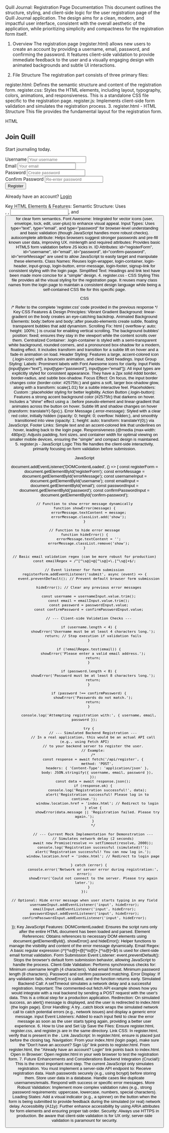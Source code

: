 Quill Journal: Registration Page Documentation
This document outlines the structure, styling, and client-side logic for the user registration page of the Quill Journal application. The design aims for a clean, modern, and impactful user interface, consistent with the overall aesthetic of the application, while prioritizing simplicity and compactness for the registration form itself.

1. Overview
The registration page (register.html) allows new users to create an account by providing a username, email, password, and confirming the password. It features client-side validation to provide immediate feedback to the user and a visually engaging design with animated backgrounds and subtle UI interactions.

2. File Structure
The registration part consists of three primary files:

register.html: Defines the semantic structure and content of the registration form.
register.css: Styles the HTML elements, including layout, typography, colors, animations, and responsiveness. This is a standalone CSS file specific to the registration page.
register.js: Implements client-side form validation and simulates the registration process.
3. register.html - HTML Structure
This file provides the fundamental layout for the registration form.

HTML

<!DOCTYPE html>
<html lang="en">
<head>
    <meta charset="UTF-8">
    <meta name="viewport" content="width=device-width, initial-scale=1.0">
    <title>Register for Quill Journal</title>
    <link href="https://fonts.googleapis.com/css2?family=Poppins:wght@300;400;600;700&display=swap" rel="stylesheet">
    <link rel="stylesheet" href="https://cdnjs.cloudflare.com/ajax/libs/font-awesome/6.0.0-beta3/css/all.min.css">
    <link rel="stylesheet" href="register.css">
</head>
<body>
    <div class="login-wrapper">
        <div class="login-container">
            <div class="login-header">
                <i class="fas fa-edit login-icon"></i> <h2>Join Quill</h2> <p>Start journaling today.</p> </div>
            <form id="registerForm" class="login-form">
                <div class="input-group">
                    <label for="username">
                        <i class="fas fa-user"></i> Username
                    </label>
                    <input type="text" id="username" name="username" placeholder="Your username" required minlength="4" autocomplete="username">
                </div>
                <div class="input-group">
                    <label for="email">
                        <i class="fas fa-envelope"></i> Email
                    </label>
                    <input type="email" id="email" name="email" placeholder="Your email" required autocomplete="email">
                </div>
                <div class="input-group">
                    <label for="password">
                        <i class="fas fa-lock"></i> Password
                    </label>
                    <input type="password" id="password" name="password" placeholder="Create password" required minlength="8" autocomplete="new-password">
                </div>
                <div class="input-group">
                    <label for="confirm-password">
                        <i class="fas fa-lock-open"></i> Confirm Password
                    </label>
                    <input type="password" id="confirm-password" name="confirm-password" placeholder="Re-enter password" required autocomplete="new-password">
                </div>
                <button type="submit" class="login-button">
                    Register <i class="fas fa-user-plus"></i> </button>
                <p class="error-message" id="errorMessage"></p>
            </form>
            <div class="login-footer">
                <p>Already have an account? <a href="index.html" class="signup-link">Login</a></p> </div>
        </div>
    </div>
    <script src="register.js"></script>
</body>
</html>
Key HTML Elements & Features:
Semantic Structure: Uses <form>, <label>, <input>, and <button> for clear form semantics.
Font Awesome: Integrated for vector icons (user, envelope, lock, edit, user-plus) to enhance visual appeal.
Input Types: Uses type="text", type="email", and type="password" for browser-level understanding and basic validation (though JavaScript handles more robust checks).
autocomplete attribute: Helps browsers suggest stronger passwords and pre-fill known user data, improving UX.
minlength and required attributes: Provides basic HTML5 form validation before JS kicks in.
ID Attributes: id="registerForm", id="username", id="email", id="password", id="confirm-password", id="errorMessage" are used to allow JavaScript to easily target and manipulate these elements.
Class Names: Reuses login-wrapper, login-container, login-header, input-group, login-button, error-message, login-footer, signup-link for consistent styling with the login page.
Simplified Text: Headings and link text have been made more concise for a "simple" design.
4. register.css - CSS Styling
This file provides all the visual styling for the registration page. It reuses many class names from the login page to maintain a consistent design language while being a self-contained CSS file for this specific page.

CSS

/* Refer to the complete 'register.css' code provided in the previous response */
Key CSS Features & Design Principles:
Vibrant Gradient Background: linear-gradient on the body creates an eye-catching backdrop.
Animated Background Elements: body::before and body::after pseudo-elements create subtle, floating transparent bubbles that add dynamism.
Scrolling Fix: html { overflow-y: auto; height: 100%; } is crucial for enabling vertical scrolling. The background bubbles' position: fixed; ensures they stay in the viewport while the content scrolls over them.
Centralized Container: .login-container is styled with a semi-transparent white background, rounded corners, and a pronounced box-shadow for a modern, floating effect. It includes transform and transition for a subtle lift on hover and a fade-in animation on load.
Header Styling: Features a large, accent-colored icon (.login-icon) with a bounceIn animation, and clear, bold headings.
Input Group Styling:
Labels: Prominent labels with Font Awesome icons for clarity.
Input Fields (input[type="text"], input[type="password"], input[type="email"]): All input types are explicitly styled for consistent appearance. They have a 2px solid #ddd border, border-radius, and subtle box-shadow.
Focus Effect: On focus, the input border changes color (border-color: #2575fc;) and gains a soft, larger box-shadow glow, along with a transform: scale(1.01) for a subtle interactive feel.
Placeholders: Custom ::placeholder styling for better legibility.
Action Button (.login-button):
Features a strong accent background color (#2575fc) that darkens on hover.
Includes a "shine" effect using a ::before pseudo-element and linear-gradient that animates across the button on hover.
Subtle lift and shadow changes on hover (transform: translateY(-5px);).
Error Message (.error-message): Styled with a clear red color, initially hidden (opacity: 0; height: 0; overflow: hidden;), and smoothly transitioned into view (opacity: 1; height: auto; transform: translateY(0);) via JavaScript.
Footer Links: Simple text and an accent-colored link that underlines on hover, leading back to the login page.
Responsiveness (@media (max-width: 480px)): Adjusts padding, font sizes, and container width for optimal viewing on smaller mobile devices, ensuring the "simple" and compact design is maintained.
5. register.js - JavaScript Logic
This file handles the client-side interactivity, primarily focusing on form validation before submission.

JavaScript

document.addEventListener('DOMContentLoaded', () => {
    const registerForm = document.getElementById('registerForm');
    const errorMessage = document.getElementById('errorMessage');
    const usernameInput = document.getElementById('username');
    const emailInput = document.getElementById('email');
    const passwordInput = document.getElementById('password');
    const confirmPasswordInput = document.getElementById('confirm-password');

    // Function to show error message dynamically
    function showError(message) {
        errorMessage.textContent = message;
        errorMessage.classList.add('show');
    }

    // Function to hide error message
    function hideError() {
        errorMessage.textContent = '';
        errorMessage.classList.remove('show');
    }

    // Basic email validation regex (can be more robust for production)
    const emailRegex = /^[^\s@]+@[^\s@]+\.[^\s@]+$/;

    // Event listener for form submission
    registerForm.addEventListener('submit', async (event) => {
        event.preventDefault(); // Prevent default browser form submission

        hideError(); // Clear any previous error messages

        const username = usernameInput.value.trim();
        const email = emailInput.value.trim();
        const password = passwordInput.value;
        const confirmPassword = confirmPasswordInput.value;

        // --- Client-side Validation Checks ---

        if (username.length < 4) {
            showError('Username must be at least 4 characters long.');
            return; // Stop execution if validation fails
        }

        if (!emailRegex.test(email)) {
            showError('Please enter a valid email address.');
            return;
        }

        if (password.length < 8) {
            showError('Password must be at least 8 characters long.');
            return;
        }

        if (password !== confirmPassword) {
            showError('Passwords do not match.');
            return;
        }

        console.log('Attempting registration with:', { username, email, password });

        try {
            // --- Simulated Backend Registration ---
            // In a real application, this would be an actual API call (e.g., using Fetch API)
            // to your backend server to register the user.
            // Example:
            /*
            const response = await fetch('/api/register', {
                method: 'POST',
                headers: { 'Content-Type': 'application/json' },
                body: JSON.stringify({ username, email, password }),
            });
            const data = await response.json();
            if (response.ok) {
                console.log('Registration successful!', data);
                alert('Registration successful! Please log in to continue.');
                window.location.href = 'index.html'; // Redirect to login
            } else {
                showError(data.message || 'Registration failed. Please try again.');
            }
            */

            // --- Current Mock Implementation for Demonstration ---
            // Simulates network delay (2 seconds)
            await new Promise(resolve => setTimeout(resolve, 2000));
            console.log('Registration successful (simulated)!');
            alert('Registration successful! You can now log in.');
            window.location.href = 'index.html'; // Redirect to login page

        } catch (error) {
            console.error('Network or server error during registration:', error);
            showError('Could not connect to the server. Please try again later.');
        }
    });

    // Optional: Hide error message when user starts typing in any field
    usernameInput.addEventListener('input', hideError);
    emailInput.addEventListener('input', hideError);
    passwordInput.addEventListener('input', hideError);
    confirmPasswordInput.addEventListener('input', hideError);
});
Key JavaScript Features:
DOMContentLoaded: Ensures the script runs only after the entire HTML document has been loaded and parsed.
Element References: Obtains references to necessary DOM elements using document.getElementById().
showError() and hideError(): Helper functions to manage the visibility and content of the error message dynamically.
Email Regex: A basic regular expression (/^[^\s@]+@[^\s@]+\.[^\s@]+$/) is used for client-side email format validation.
Form Submission Event Listener:
event.preventDefault(): Stops the browser's default form submission behavior, allowing JavaScript to handle the process.
Client-Side Validation: Performs synchronous checks for:
Minimum username length (4 characters).
Valid email format.
Minimum password length (8 characters).
Password and confirm password matching.
Error Display: If any validation fails, showError() is called, and the function returns early.
Simulated Backend Call: A setTimeout simulates a network delay and a successful registration.
Important: The commented-out fetch API example shows how you would integrate with a real backend by sending a POST request with the user's data. This is a critical step for a production application.
Redirection: On simulated success, an alert() message is displayed, and the user is redirected to index.html (the login page).
Error Handling: A try...catch block wraps the simulated network call to catch potential errors (e.g., network issues) and display a generic error message.
input Event Listeners: Added to each input field to clear the error message as soon as the user starts typing again, providing a better user experience.
6. How to Use and Set Up
Save the Files: Ensure register.html, register.css, and register.js are in the same directory.
Link CSS: In register.html, verify that <link rel="stylesheet" href="register.css"> is present in the <head>.
Link JavaScript: In register.html, ensure <script src="register.js"></script> is placed just before the closing </body> tag.
Navigation:
From your index.html (login page), make sure the "Don't have an account? Sign Up" link points to register.html.
From register.html, the "Already have an account? Login" link points back to index.html.
Open in Browser: Open register.html in your web browser to test the registration form.
7. Future Enhancements and Considerations
Backend Integration (Crucial!): This is the most important next step. The current JavaScript only simulates registration. You must implement a server-side API endpoint to:
Receive registration data.
Hash passwords securely (e.g., using bcrypt) before storing them.
Store user data in a database.
Handle cases like duplicate usernames/emails.
Respond with success or specific error messages.
More Robust Validation: Implement more complex validation rules (e.g., strong password requirements: uppercase, lowercase, numbers, special characters).
Loading States: Add a visual indicator (e.g., a spinner) on the button when the form is being submitted to provide feedback during the simulated (or real) network delay.
Accessibility (A11y): Further enhance accessibility by using ARIA attributes for form elements and ensuring proper tab order.
Security: Always use HTTPS in production. Be aware that client-side validation is for UX only; server-side validation is paramount for security.